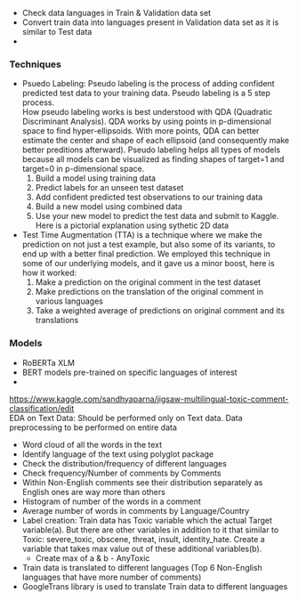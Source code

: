 * Check data languages in Train & Validation data set
* Convert train data into languages present in Validation data set as it is similar to Test data
* 

### Techniques
* Psuedo Labeling: Pseudo labeling is the process of adding confident predicted test data to your training data. Pseudo labeling is a 5 step process. </br>
How pseudo labeling works is best understood with QDA (Quadratic Discriminant Analysis). QDA works by using points in p-dimensional space to find hyper-ellipsoids. With more points, QDA can better estimate the center and shape of each ellipsoid (and consequently make better preditions afterward). Pseudo labeling helps all types of models because all models can be visualized as finding shapes of target=1 and target=0 in p-dimensional space. 
  1. Build a model using training data
  2. Predict labels for an unseen test dataset
  3. Add confident predicted test observations to our training data 
  4. Build a new model using combined data 
  5. Use your new model to predict the test data and submit to Kaggle. Here is a pictorial explanation using sythetic 2D data </br>
* Test Time Augmentation (TTA) is a technique where we make the prediction on not just a test example, but also some of its variants, to end up with a better final prediction. We employed this technique in some of our underlying models, and it gave us a minor boost, here is how it worked:
  1. Make a prediction on the original comment in the test dataset
  2. Make predictions on the translation of the original comment in various languages
  3. Take a weighted average of predictions on original comment and its translations
  
### Models
* RoBERTa XLM
* BERT models pre-trained on specific languages of interest
* 


https://www.kaggle.com/sandhyaparna/jigsaw-multilingual-toxic-comment-classification/edit  </br>
EDA on Text Data: Should be performed only on Text data. Data preprocessing to be performed on entire data
* Word cloud of all the words in the text
* Identify language of the text using polyglot package
* Check the distribution/frequency of different languages
* Check frequency/Number of comments by Comments 
* Within Non-English comments see their distribution separately as English ones are way more than others
* Histogram of number of the words in a comment
* Average number of words in comments by Language/Country
* Label creation: Train data has Toxic variable which the actual Target variable(a). But there are other variables in addition to it that similar to Toxic: severe_toxic, obscene, threat, insult, identity_hate. Create a variable that takes max value out of these additional variables(b). 
	* Create max of a & b - AnyToxic
* Train data is translated to different languages (Top 6 Non-English languages that have more number of comments)
* GoogleTrans library is used to translate Train data to different languages







